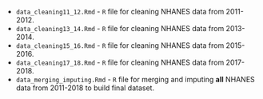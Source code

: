 - `data_cleaning11_12.Rmd` - `R` file for cleaning NHANES data from 2011-2012.
- `data_cleaning13_14.Rmd` - `R` file for cleaning NHANES data from 2013-2014.
- `data_cleaning15_16.Rmd` - `R` file for cleaning NHANES data from 2015-2016.
- `data_cleaning17_18.Rmd` - `R` file for cleaning NHANES data from 2017-2018.
- `data_merging_imputing.Rmd` - `R` file for merging and imputing **all** NHANES data from 2011-2018 to build final dataset.
